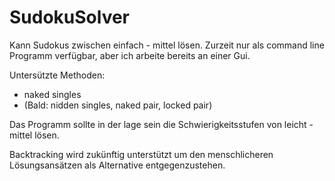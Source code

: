 # SudokuSolver

Kann Sudokus zwischen einfach - mittel lösen. Zurzeit nur als command line Programm verfügbar, aber ich arbeite bereits an einer Gui.

Untersützte Methoden:
  - naked singles
  - (Bald: nidden singles, naked pair, locked pair)

Das Programm sollte in der lage sein die Schwierigkeitsstufen von leicht - mittel lösen. 

Backtracking wird zukünftig unterstützt um den menschlicheren Lösungsansätzen als Alternative entgegenzustehen. 
